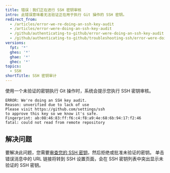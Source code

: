 ```yaml
---
title: 错误：我们正在进行 SSH 密钥审核
intro: 此错误意味着无法验证正在用于执行 Git 操作的 SSH 密钥。
redirect_from:
  - /articles/error-we-re-doing-an-ssh-key-audit
  - /articles/error-were-doing-an-ssh-key-audit
  - /github/authenticating-to-github/error-were-doing-an-ssh-key-audit
  - /github/authenticating-to-github/troubleshooting-ssh/error-were-doing-an-ssh-key-audit
versions:
  fpt: '*'
  ghes: '*'
  ghae: '*'
  ghec: '*'
topics:
  - SSH
shortTitle: SSH 密钥审计
---
```


使用一个未验证的密钥执行 Git 操作时，系统会提示您执行 SSH 密钥审核。

```shell
ERROR: We're doing an SSH key audit.
Reason: unverified due to lack of use
Please visit https://github.com/settings/ssh
to approve this key so we know it's safe.
Fingerprint: ab:08:46:83:ff:f6:c4:f8:a9:4e:68:6b:94:17:f2:46
fatal: could not read from remote repository
```
## 解决问题

要解决此问题，您需要[审查您的 SSH 密钥](/articles/reviewing-your-ssh-keys)，然后拒绝或批准未验证的密钥。 单击错误消息中的 URL 链接将转到 SSH 设置页面，会在 SSH 密钥列表中突出显示未验证的 SSH 密钥。
